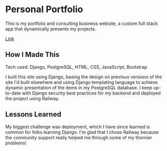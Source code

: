 # Personal Portfolio

This is my portfolio and consulting business website, a custom full stack app that dynamically presents my projects.

[Link](https://cardonwebstudios.com/)

## How I Made This

Tech used: Django, PostgreSQL, HTML, CSS, JavaScript, Bootstrap

I built this site using Django, basing the design on previous versions of the site I'd built elsewhere and using Django templating language to achieve dynamic presentation of the items in my PostgreSQL database. I keep up-to-date with Django security best practices for my backend and deployed the project using Railway.

## Lessons Learned

My biggest challenge was deployment, which I have since learned is common for folks learning Django. I'm glad that I chose Railway because the community support really helped me through some of my thornier problems!
